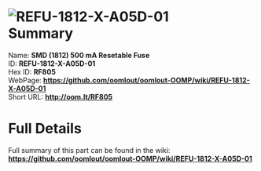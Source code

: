 
![REFU-1812-X-A05D-01](https://github.com/oomlout/oomlout-OOMP/blob/master/parts/REFU-1812-X-A05D-01/REFU-1812-X-A05D-01_420.jpg)   
Summary
=================
  
Name: __SMD (1812) 500 mA Resetable Fuse__    
ID: __REFU-1812-X-A05D-01__   
Hex ID: __RF805__   
WebPage: __https://github.com/oomlout/oomlout-OOMP/wiki/REFU-1812-X-A05D-01__   
Short URL: __http://oom.lt/RF805__   

Full Details
==========================
Full summary of this part can be found in the wiki:   
__https://github.com/oomlout/oomlout-OOMP/wiki/REFU-1812-X-A05D-01__    

